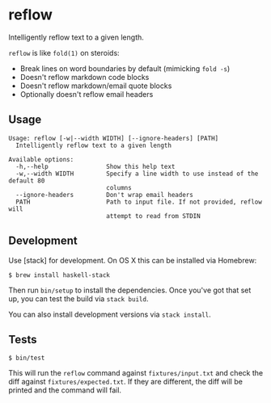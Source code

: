 # reflow

Intelligently reflow text to a given length.

`reflow` is like `fold(1)` on steroids:

 - Break lines on word boundaries by default (mimicking `fold -s`)
 - Doesn't reflow markdown code blocks
 - Doesn't reflow markdown/email quote blocks
 - Optionally doesn't reflow email headers

## Usage

```
Usage: reflow [-w|--width WIDTH] [--ignore-headers] [PATH]
  Intelligently reflow text to a given length

Available options:
  -h,--help                Show this help text
  -w,--width WIDTH         Specify a line width to use instead of the default 80
                           columns
  --ignore-headers         Don't wrap email headers
  PATH                     Path to input file. If not provided, reflow will
                           attempt to read from STDIN
```

## Development

Use [stack] for development. On OS X this can be installed via Homebrew:

```
$ brew install haskell-stack
```

Then run `bin/setup` to install the dependencies. Once you've got that set up,
you can test the build via `stack build`.

You can also install development versions via `stack install`.

## Tests

```
$ bin/test
```

This will run the `reflow` command against `fixtures/input.txt` and
check the diff against `fixtures/expected.txt`. If they are different, the
diff will be printed and the command will fail.
